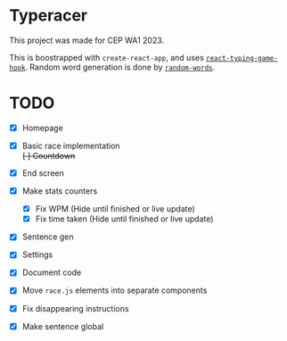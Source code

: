 # Typeracer

This project was made for CEP WA1 2023.

This is boostrapped with `create-react-app`, and uses [`react-typing-game-hook`](https://github.com/jokarz/react-typing-game-hook).
Random word generation is done by [`random-words`](https://github.com/apostrophecms/random-words).

# TODO

- [x] Homepage
- [x] Basic race implementation  
~~[ ] Countdown~~
- [x] End screen
- [x] Make stats counters
  - [x] Fix WPM (Hide until finished or live update)
  - [x] Fix time taken (Hide until finished or live update)
- [x] Sentence gen
- [x] Settings
- [x] Document code

- [x] Move `race.js` elements into separate components
- [x] Fix disappearing instructions
- [x] Make sentence global
